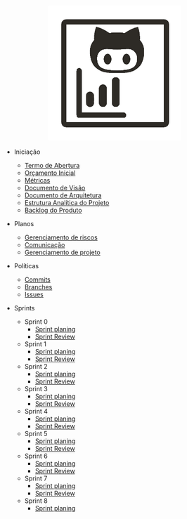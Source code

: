 
<center> <a href="https://fga-eps-mds.github.io/2019.2-Git-Breakdown/#/">
  <img src="_images/LOGO_GATO_TRANSP.gif" alt="logo" style="width: 60%">
</a> </center>

- Iniciação

  - [Termo de Abertura](docs/tap.md)
  - [Orçamento Inicial](docs/orcamento_inicial.md)
  - [Métricas](docs/Metricas.md)
  - [Documento de Visão](docs/documento_visao.md)
  - [Documento de Arquitetura](docs/documento_arquitetura.md)
  - [Estrutura Analítica do Projeto](docs/eap.md)
  - [Backlog do Produto](docs/backlog.md)

- Planos

  - [Gerenciamento de riscos](docs/riscos.md)
  - [Comunicação](docs/comunicacao.md)
  - [Gerenciamento de projeto](docs/plano_de_gerenciamento_de_projeto.md)

- Políticas

  - [Commits](docs/commits.md)
  - [Branches](docs/branches.md)
  - [Issues](docs/issues.md)

- Sprints

  - Sprint 0
    - [Sprint planing](docs/sprints/planing/sprint0.md)
    - [Sprint Review](docs/sprints/review/sprint0.md)
  - Sprint 1
    - [Sprint planing](docs/sprints/planing/sprint1.md)
    - [Sprint Review](docs/sprints/review/sprint1.md)
  - Sprint 2
    - [Sprint planing](docs/sprints/planing/sprint2.md)
    - [Sprint Review](docs/sprints/review/sprint2.md)
  - Sprint 3
    - [Sprint planing](docs/sprints/planing/sprint3.md)
    - [Sprint Review](docs/sprints/review/sprint3.md)
  - Sprint 4
    - [Sprint planing](docs/sprints/planing/sprint4.md)
    - [Sprint Review](docs/sprints/review/sprint4.md)
  - Sprint 5
    - [Sprint planing](docs/sprints/planing/sprint5.md)
    - [Sprint Review](docs/sprints/review/sprint5.md)
  - Sprint 6
    - [Sprint planing](docs/sprints/planing/sprint6.md)
    - [Sprint Review](docs/sprints/review/sprint6.md)
  - Sprint 7
    - [Sprint planing](docs/sprints/planing/sprint7.md)
    - [Sprint Review](docs/sprints/review/sprint7.md)
  - Sprint 8
    - [Sprint planing](docs/sprints/planing/sprint8.md)
